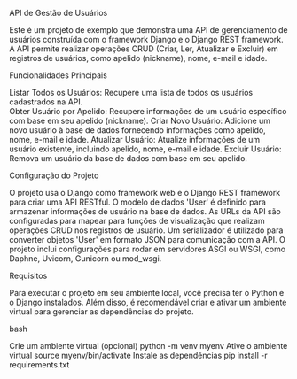 API de Gestão de Usuários
  
Este é um projeto de exemplo que demonstra uma API de gerenciamento de usuários construída com o framework Django e o Django REST framework. A API permite realizar operações CRUD (Criar, Ler, Atualizar e Excluir) em registros de usuários, como apelido (nickname), nome, e-mail e idade.

Funcionalidades Principais 

 Listar Todos os Usuários: Recupere uma lista de todos os usuários cadastrados na API.  
 Obter Usuário por Apelido: Recupere informações de um usuário específico com base em seu apelido (nickname). 
 Criar Novo Usuário: Adicione um novo usuário à base de dados fornecendo informações como apelido, nome, e-mail e idade. 
 Atualizar Usuário: Atualize informações de um usuário existente, incluindo apelido, nome, e-mail e idade. 
 Excluir Usuário: Remova um usuário da base de dados com base em seu apelido. 

Configuração do Projeto 

 O projeto usa o Django como framework web e o Django REST framework para criar uma API RESTful. 
 O modelo de dados 'User' é definido para armazenar informações de usuário na base de dados. 
 As URLs da API são configuradas para mapear para funções de visualização que realizam operações CRUD nos registros de usuário. 
 Um serializador é utilizado para converter objetos 'User' em formato JSON para comunicação com a API. 
 O projeto inclui configurações para rodar em servidores ASGI ou WSGI, como Daphne, Uvicorn, Gunicorn ou mod_wsgi. 
 
Requisitos 

 Para executar o projeto em seu ambiente local, você precisa ter o Python e o Django instalados. Além disso, é recomendável criar e ativar um ambiente virtual para gerenciar as dependências do projeto.

bash

 Crie um ambiente virtual (opcional) python -m venv myenv 
 Ative o ambiente virtual source myenv/bin/activate 
 Instale as dependências pip install -r requirements.txt

